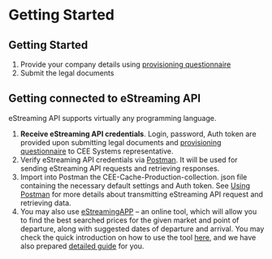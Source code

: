 # Getting Started

## Getting Started

1. Provide your company details using [provisioning questionnaire](http://estrapi.cee-systems.com/)
2. Submit the legal documents 

## Getting connected to eStreaming API

eStreaming API supports virtually any programming language.

1. **Receive eStreaming API credentials**. Login, password, Auth token are provided upon submitting legal documents and [provisioning questionnaire](http://estrapi.cee-systems.com/) to CEE Systems representative.
2. Verify eStreaming API credentials via [Postman](http://getpostman.com). It will be used for sending eStreaming API requests and retrieving responses.
3. Import into Postman the CEE-Cache-Production-collection. json file containing the necessary default settings and Auth token. See [Using Postman](using-postman-application.md) for more details about transmitting eStreaming API request and retrieving data.
4. You may also use [eStreamingAPP](https://estreaming-app.cee-systems.com/#!/streamed-results) – an online tool, which will allow you to find the best searched prices for the given market and point of departure, along with suggested dates of departure and arrival. You may check the quick introduction on how to use the tool [here](https://www.youtube.com/watch?v=xCaoQulCcmA&feature=youtu.be&t=14m15s), and we have also prepared [detailed guide](https://gallery.mailchimp.com/bc512e761cebeb41a66ffbf06/files/35cbdd39-868c-4733-9b62-320c36675a10/eStreaming_app_getting_started_guide.pdf) for you.

